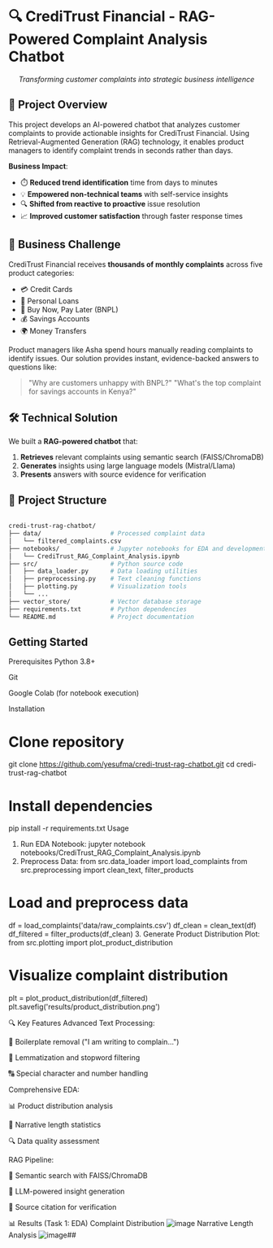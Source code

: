# 🔍 CrediTrust Financial - RAG-Powered Complaint Analysis Chatbot

<div align="center">
  
*Transforming customer complaints into strategic business intelligence*

</div>

## 📌 Project Overview
This project develops an AI-powered chatbot that analyzes customer complaints to provide actionable insights for CrediTrust Financial. Using Retrieval-Augmented Generation (RAG) technology, it enables product managers to identify complaint trends in seconds rather than days.

**Business Impact**:
- ⏱️ **Reduced trend identification** time from days to minutes
- 💡 **Empowered non-technical teams** with self-service insights
- 🔍 **Shifted from reactive to proactive** issue resolution
- 📈 **Improved customer satisfaction** through faster response times

## 🧠 Business Challenge
CrediTrust Financial receives **thousands of monthly complaints** across five product categories:
- 💳 Credit Cards
- 🏦 Personal Loans
- 🛒 Buy Now, Pay Later (BNPL)
- 💰 Savings Accounts
- 🌍 Money Transfers

Product managers like Asha spend hours manually reading complaints to identify issues. Our solution provides instant, evidence-backed answers to questions like:
> "Why are customers unhappy with BNPL?"
> "What's the top complaint for savings accounts in Kenya?"

## 🛠️ Technical Solution
We built a **RAG-powered chatbot** that:
1. **Retrieves** relevant complaints using semantic search (FAISS/ChromaDB)
2. **Generates** insights using large language models (Mistral/Llama)
3. **Presents** answers with source evidence for verification



## 📂 Project Structure
```bash

credi-trust-rag-chatbot/
├── data/                   # Processed complaint data
│   └── filtered_complaints.csv
├── notebooks/              # Jupyter notebooks for EDA and development
│   └── CrediTrust_RAG_Complaint_Analysis.ipynb
├── src/                    # Python source code
│   ├── data_loader.py      # Data loading utilities
│   ├── preprocessing.py    # Text cleaning functions
│   ├── plotting.py         # Visualization tools
│   └── ...                 
├── vector_store/           # Vector database storage
├── requirements.txt        # Python dependencies
└── README.md               # Project documentation
```
## Getting Started
Prerequisites
Python 3.8+

Git

Google Colab (for notebook execution)

Installation
# Clone repository
git clone https://github.com/yesufma/credi-trust-rag-chatbot.git
cd credi-trust-rag-chatbot

# Install dependencies
pip install -r requirements.txt
Usage
1. Run EDA Notebook:
jupyter notebook notebooks/CrediTrust_RAG_Complaint_Analysis.ipynb
2. Preprocess Data:
from src.data_loader import load_complaints
from src.preprocessing import clean_text, filter_products

# Load and preprocess data
df = load_complaints('data/raw_complaints.csv')
df_clean = clean_text(df)
df_filtered = filter_products(df_clean)
3. Generate Product Distribution Plot:
from src.plotting import plot_product_distribution

# Visualize complaint distribution
plt = plot_product_distribution(df_filtered)
plt.savefig('results/product_distribution.png')

🔍 Key Features
Advanced Text Processing:

🧼 Boilerplate removal ("I am writing to complain...")

📝 Lemmatization and stopword filtering

🔠 Special character and number handling

Comprehensive EDA:

📊 Product distribution analysis

📏 Narrative length statistics

🔍 Data quality assessment

RAG Pipeline:

🔎 Semantic search with FAISS/ChromaDB

💬 LLM-powered insight generation

📑 Source citation for verification

📊 Results (Task 1: EDA)
Complaint Distribution
![image](https://github.com/user-attachments/assets/fa263090-d94d-41e6-821a-77e88324adb9)
Narrative Length Analysis
![image](https://github.com/user-attachments/assets/17eccdda-5fa1-4f34-862c-1d0d3be75cd8)##

